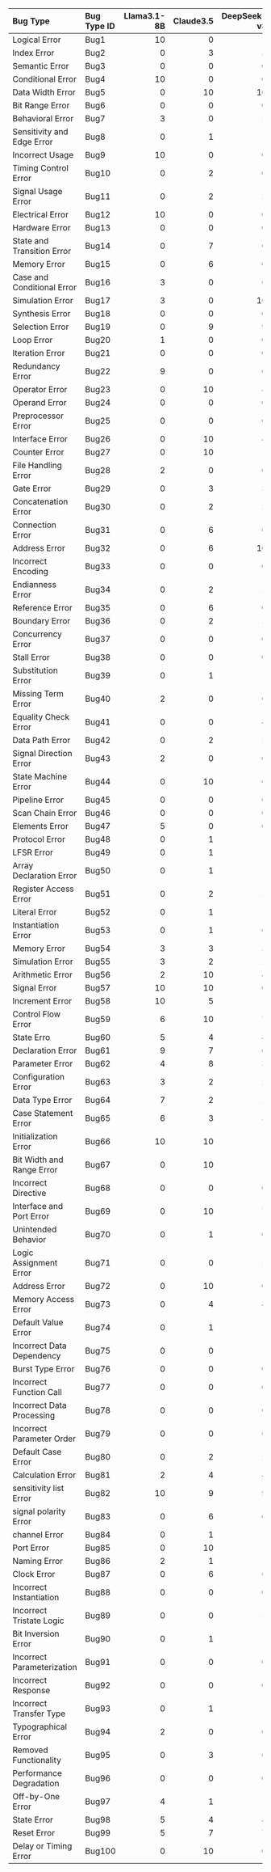 | Bug Type                   | Bug Type ID  |   Llama3.1-8B |   Claude3.5 |   DeepSeek-v3 |   GPT-4o |   Infinas |
|:---------------------------|:-------------|--------------:|------------:|--------------:|---------:|----------:|
| Logical Error              | Bug1         |            10 |           0 |             1 |        0 |         6 |
| Index Error                | Bug2         |             0 |           3 |             3 |        3 |         6 |
| Semantic Error             | Bug3         |             0 |           0 |             0 |        0 |         1 |
| Conditional Error          | Bug4         |            10 |           0 |             0 |        0 |        10 |
| Data Width Error           | Bug5         |             0 |          10 |            10 |       10 |         7 |
| Bit Range Error            | Bug6         |             0 |           0 |             0 |        0 |         4 |
| Behavioral Error           | Bug7         |             3 |           0 |             5 |        0 |         4 |
| Sensitivity and Edge Error | Bug8         |             0 |           1 |             1 |        0 |         8 |
| Incorrect Usage            | Bug9         |            10 |           0 |             0 |        0 |         6 |
| Timing Control Error       | Bug10        |             0 |           2 |             0 |       10 |         2 |
| Signal Usage Error         | Bug11        |             0 |           2 |             2 |        2 |         4 |
| Electrical Error           | Bug12        |            10 |           0 |             0 |       10 |         6 |
| Hardware Error             | Bug13        |             0 |           0 |             0 |        0 |         6 |
| State and Transition Error | Bug14        |             0 |           7 |             0 |        7 |         2 |
| Memory Error               | Bug15        |             0 |           6 |             0 |        5 |         4 |
| Case and Conditional Error | Bug16        |             3 |           0 |             6 |        0 |         5 |
| Simulation Error           | Bug17        |             3 |           0 |            10 |        0 |         1 |
| Synthesis Error            | Bug18        |             0 |           0 |             0 |        0 |         1 |
| Selection Error            | Bug19        |             0 |           9 |             9 |        9 |         8 |
| Loop Error                 | Bug20        |             1 |           0 |             0 |        0 |         1 |
| Iteration Error            | Bug21        |             0 |           0 |             0 |        0 |         2 |
| Redundancy Error           | Bug22        |             9 |           0 |             0 |        0 |         2 |
| Operator Error             | Bug23        |             0 |          10 |             8 |       10 |         5 |
| Operand Error              | Bug24        |             0 |           0 |             0 |        0 |         7 |
| Preprocessor Error         | Bug25        |             0 |           0 |             0 |        0 |         1 |
| Interface Error            | Bug26        |             0 |          10 |             4 |       10 |         2 |
| Counter Error              | Bug27        |             0 |          10 |             1 |        4 |         5 |
| File Handling Error        | Bug28        |             2 |           0 |             0 |        6 |         2 |
| Gate Error                 | Bug29        |             0 |           3 |             3 |        3 |         8 |
| Concatenation Error        | Bug30        |             0 |           2 |             2 |        0 |         1 |
| Connection Error           | Bug31        |             0 |           6 |             6 |        6 |         1 |
| Address Error              | Bug32        |             0 |           6 |            10 |        6 |         1 |
| Incorrect Encoding         | Bug33        |             0 |           0 |             0 |        0 |         1 |
| Endianness Error           | Bug34        |             0 |           2 |             2 |        0 |         2 |
| Reference Error            | Bug35        |             0 |           6 |             0 |        6 |         1 |
| Boundary Error             | Bug36        |             0 |           2 |             2 |        8 |         2 |
| Concurrency Error          | Bug37        |             0 |           0 |             0 |        0 |         1 |
| Stall Error                | Bug38        |             0 |           0 |             0 |        0 |         1 |
| Substitution Error         | Bug39        |             0 |           1 |             1 |        0 |         5 |
| Missing Term Error         | Bug40        |             2 |           0 |             0 |        5 |         7 |
| Equality Check Error       | Bug41        |             0 |           0 |             4 |        0 |         4 |
| Data Path Error            | Bug42        |             0 |           2 |             2 |        2 |         7 |
| Signal Direction Error     | Bug43        |             2 |           0 |             0 |        0 |         1 |
| State Machine Error        | Bug44        |             0 |          10 |             6 |       10 |         5 |
| Pipeline Error             | Bug45        |             0 |           0 |             0 |        0 |         1 |
| Scan Chain Error           | Bug46        |             0 |           0 |             0 |        0 |         4 |
| Elements Error             | Bug47        |             5 |           0 |             0 |        0 |         7 |
| Protocol Error             | Bug48        |             0 |           1 |             1 |        1 |         3 |
| LFSR Error                 | Bug49        |             0 |           1 |             1 |        1 |         1 |
| Array Declaration Error    | Bug50        |             0 |           1 |             1 |        1 |         1 |
| Register Access Error      | Bug51        |             0 |           2 |             2 |        2 |         1 |
| Literal Error              | Bug52        |             0 |           1 |             1 |        4 |         4 |
| Instantiation Error        | Bug53        |             0 |           1 |             6 |        1 |         2 |
| Memory Error               | Bug54        |             3 |           3 |             3 |        3 |         4 |
| Simulation Error           | Bug55        |             3 |           2 |             2 |        2 |         1 |
| Arithmetic Error           | Bug56        |             2 |          10 |             4 |        4 |         4 |
| Signal Error               | Bug57        |            10 |          10 |             0 |       10 |         7 |
| Increment Error            | Bug58        |            10 |           5 |             1 |        5 |         3 |
| Control Flow Error         | Bug59        |             6 |          10 |             7 |        1 |         1 |
| State Erro                 | Bug60        |             5 |           4 |             4 |        4 |         5 |
| Declaration Error          | Bug61        |             9 |           7 |             6 |       10 |         2 |
| Parameter Error            | Bug62        |             4 |           8 |             3 |       10 |         6 |
| Configuration Error        | Bug63        |             3 |           2 |             2 |        2 |         2 |
| Data Type Error            | Bug64        |             7 |           2 |             2 |        2 |         5 |
| Case Statement Error       | Bug65        |             6 |           3 |             3 |        7 |         4 |
| Initialization Error       | Bug66        |            10 |          10 |             1 |       10 |         7 |
| Bit Width and Range Error  | Bug67        |             0 |          10 |             5 |        8 |         5 |
| Incorrect Directive        | Bug68        |             0 |           0 |             0 |        0 |         2 |
| Interface and Port Error   | Bug69        |             0 |          10 |             7 |        6 |         2 |
| Unintended Behavior        | Bug70        |             0 |           1 |             0 |        1 |         1 |
| Logic Assignment Error     | Bug71        |             0 |           0 |             5 |        0 |         1 |
| Address Error              | Bug72        |             0 |          10 |             0 |        1 |         1 |
| Memory Access Error        | Bug73        |             0 |           4 |             4 |       10 |        10 |
| Default Value Error        | Bug74        |             0 |           1 |             1 |        1 |         5 |
| Incorrect Data Dependency  | Bug75        |             0 |           0 |             1 |        0 |         2 |
| Burst Type Error           | Bug76        |             0 |           0 |             0 |        5 |         1 |
| Incorrect Function Call    | Bug77        |             0 |           0 |             0 |        0 |         1 |
| Incorrect Data Processing  | Bug78        |             0 |           0 |             0 |        0 |         1 |
| Incorrect Parameter Order  | Bug79        |             0 |           0 |             6 |        0 |         1 |
| Default Case Error         | Bug80        |             0 |           2 |             2 |        2 |         1 |
| Calculation Error          | Bug81        |             2 |           4 |             4 |        4 |         6 |
| sensitivity list Error     | Bug82        |            10 |           9 |             9 |       10 |         7 |
| signal polarity Error      | Bug83        |             0 |           6 |             6 |        6 |         2 |
| channel Error              | Bug84        |             0 |           1 |             1 |        1 |         2 |
| Port Error                 | Bug85        |             0 |          10 |             1 |        0 |         6 |
| Naming Error               | Bug86        |             2 |           1 |             1 |        1 |         1 |
| Clock Error                | Bug87        |             0 |           6 |             6 |       10 |         8 |
| Incorrect Instantiation    | Bug88        |             0 |           0 |             0 |        0 |         2 |
| Incorrect Tristate Logic   | Bug89        |             0 |           0 |             5 |        0 |         1 |
| Bit Inversion Error        | Bug90        |             0 |           1 |             1 |        1 |         2 |
| Incorrect Parameterization | Bug91        |             0 |           0 |             0 |        0 |         2 |
| Incorrect Response         | Bug92        |             0 |           0 |             0 |        0 |         1 |
| Incorrect Transfer Type    | Bug93        |             0 |           1 |             1 |        5 |         1 |
| Typographical Error        | Bug94        |             2 |           0 |             0 |        0 |         1 |
| Removed Functionality      | Bug95        |             0 |           3 |             6 |        3 |         9 |
| Performance Degradation    | Bug96        |             0 |           0 |             0 |        0 |         1 |
| Off-by-One Error           | Bug97        |             4 |           1 |             1 |        1 |         4 |
| State Error                | Bug98        |             5 |           4 |             4 |        4 |         5 |
| Reset Error                | Bug99        |             5 |           7 |             7 |       10 |         8 |
| Delay or Timing Error      | Bug100       |             0 |          10 |             0 |        8 |         7 |
